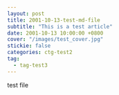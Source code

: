 ```yaml
---
layout: post
title: 2001-10-13-test-md-file
subtitle: "This is a test article"
date: 2001-10-13 10:00:00 +0800
cover: "/images/test_cover.jpg"
stickie: false
categories: ctg-test2
tag:
  - tag-test3
---
```

test file
        
